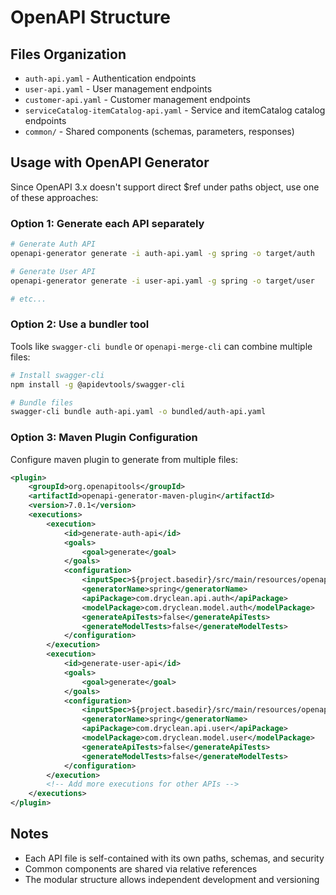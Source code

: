 # OpenAPI Structure

## Files Organization

- `auth-api.yaml` - Authentication endpoints
- `user-api.yaml` - User management endpoints
- `customer-api.yaml` - Customer management endpoints
- `serviceCatalog-itemCatalog-api.yaml` - Service and itemCatalog catalog endpoints
- `common/` - Shared components (schemas, parameters, responses)

## Usage with OpenAPI Generator

Since OpenAPI 3.x doesn't support direct $ref under paths object, use one of these approaches:

### Option 1: Generate each API separately

```bash
# Generate Auth API
openapi-generator generate -i auth-api.yaml -g spring -o target/auth

# Generate User API
openapi-generator generate -i user-api.yaml -g spring -o target/user

# etc...
```

### Option 2: Use a bundler tool

Tools like `swagger-cli bundle` or `openapi-merge-cli` can combine multiple files:

```bash
# Install swagger-cli
npm install -g @apidevtools/swagger-cli

# Bundle files
swagger-cli bundle auth-api.yaml -o bundled/auth-api.yaml
```

### Option 3: Maven Plugin Configuration

Configure maven plugin to generate from multiple files:

```xml
<plugin>
    <groupId>org.openapitools</groupId>
    <artifactId>openapi-generator-maven-plugin</artifactId>
    <version>7.0.1</version>
    <executions>
        <execution>
            <id>generate-auth-api</id>
            <goals>
                <goal>generate</goal>
            </goals>
            <configuration>
                <inputSpec>${project.basedir}/src/main/resources/openapi/auth-api.yaml</inputSpec>
                <generatorName>spring</generatorName>
                <apiPackage>com.dryclean.api.auth</apiPackage>
                <modelPackage>com.dryclean.model.auth</modelPackage>
                <generateApiTests>false</generateApiTests>
                <generateModelTests>false</generateModelTests>
            </configuration>
        </execution>
        <execution>
            <id>generate-user-api</id>
            <goals>
                <goal>generate</goal>
            </goals>
            <configuration>
                <inputSpec>${project.basedir}/src/main/resources/openapi/user-api.yaml</inputSpec>
                <generatorName>spring</generatorName>
                <apiPackage>com.dryclean.api.user</apiPackage>
                <modelPackage>com.dryclean.model.user</modelPackage>
                <generateApiTests>false</generateApiTests>
                <generateModelTests>false</generateModelTests>
            </configuration>
        </execution>
        <!-- Add more executions for other APIs -->
    </executions>
</plugin>
```

## Notes

- Each API file is self-contained with its own paths, schemas, and security
- Common components are shared via relative references
- The modular structure allows independent development and versioning
